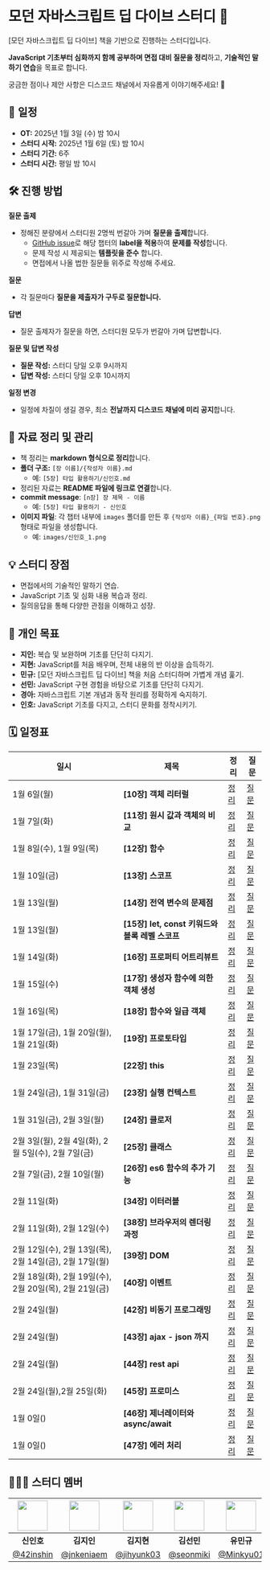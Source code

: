 # 모던 자바스크립트 딥 다이브 스터디 🚀

[모던 자바스크립트 딥 다이브] 책을 기반으로 진행하는 스터디입니다.

**JavaScript 기초부터 심화까지 함께 공부하며 면접 대비 질문을 정리**하고, **기술적인 말하기 연습**을 목표로 합니다.

궁금한 점이나 제안 사항은 디스코드 채널에서 자유롭게 이야기해주세요! 🎉

## 📅 일정

- **OT:** 2025년 1월 3일 (수) 밤 10시
- **스터디 시작:** 2025년 1월 6일 (토) 밤 10시
- **스터디 기간:** 6주
- **스터디 시간:** 평일 밤 10시

## 🛠 진행 방법

**질문 출제**

- 정해진 분량에서 스터디원 2명씩 번갈아 가며 **질문을 출제**합니다.
  - [GitHub issue](https://github.com/Frontend-Gang-Study/modern-javascript-deep-dive/issues)로 해당 챕터의 **label을 적용**하여 **문제를 작성**합니다.
  - 문제 작성 시 제공되는 **템플릿을 준수** 합니다.
  - 면접에서 나올 법한 질문들 위주로 작성해 주세요.

**질문**

- 각 질문마다 **질문을 제출자가 구두로 질문합니다.**

**답변**

- 질문 출제자가 질문을 하면, 스터디원 모두가 번갈아 가며 답변합니다.

**질문 및 답변 작성**

- **질문 작성:** 스터디 당일 오후 9시까지
- **답변 작성:** 스터디 당일 오후 10시까지

**일정 변경**

- 일정에 차질이 생길 경우, 최소 **전날까지 디스코드 채널에 미리 공지**합니다.

## 📖 자료 정리 및 관리

- 책 정리는 **markdown 형식으로 정리**합니다.
- **폴더 구조:** `[장 이름]/{작성자 이름}.md`
  - 예: `[5장] 타입 활용하기/신인호.md`
- 정리된 자료는 **README 파일에 링크로 연결**합니다.
- **commit message**: `[n장] 장 제목 - 이름`
  - 예: `[5장] 타입 활용하기 - 신인호`
- **이미지 파일**: 각 챕터 내부에 `images` 폴더를 만든 후 `{작성자 이름}_{파일 번호}.png` 형태로 파일을 생성합니다.
  - 예: `images/신인호_1.png`

## 💡 스터디 장점

- 면접에서의 기술적인 말하기 연습.
- JavaScript 기초 및 심화 내용 복습과 정리.
- 질의응답을 통해 다양한 관점을 이해하고 성장.

## 🎯 개인 목표

- **지인:** 복습 및 보완하며 기초를 단단히 다지기.
- **지현:** JavaScript를 처음 배우며, 전체 내용의 반 이상을 습득하기.
- **민규:** [모던 자바스크립트 딥 다이브] 책을 처음 스터디하며 가볍게 개념 훑기.
- **선민:** JavaScript 구현 경험을 바탕으로 기초를 단단히 다지기.
- **경아:** 자바스크립트 기본 개념과 동작 원리를 정확하게 숙지하기.
- **인호:** JavaScript 기초를 다지고, 스터디 문화를 정착시키기.

## 🗓️ 일정표

| 일시                                               | 제목                                            | 정리                                                                                                                                                                                                                                   | 질문                                                                                                                                                                       |
| -------------------------------------------------- | ----------------------------------------------- | -------------------------------------------------------------------------------------------------------------------------------------------------------------------------------------------------------------------------------------- | -------------------------------------------------------------------------------------------------------------------------------------------------------------------------- |
| 1월 6일(월)                                        | **[10장] 객체 리터럴**                          | [정리](https://github.com/Frontend-Gang-Study/modern-javascript-deep-dive/tree/main/%5B10%EC%9E%A5%5D%20%EA%B0%9D%EC%B2%B4%20%EB%A6%AC%ED%84%B0%EB%9F%B4)                                                                              | [질문](https://github.com/Frontend-Gang-Study/modern-javascript-deep-dive/issues?q=label:%22%5B10%EC%9E%A5%5D+%EA%B0%9D%EC%B2%B4+%EB%A6%AC%ED%84%B0%EB%9F%B4%22+)          |
| 1월 7일(화)                                        | **[11장] 원시 값과 객체의 비교**                | [정리](https://github.com/Frontend-Gang-Study/modern-javascript-deep-dive/tree/main/%5B11%EC%9E%A5%5D%20%EC%9B%90%EC%8B%9C%20%EA%B0%92%EA%B3%BC%20%EA%B0%9D%EC%B2%B4%EC%9D%98%20%EB%B9%84%EA%B5%90)                                    | [질문](https://github.com/Frontend-Gang-Study/modern-javascript-deep-dive/issues?q=is:issue+label:%22%5B10%EC%9E%A5%5D+%EA%B0%9D%EC%B2%B4+%EB%A6%AC%ED%84%B0%EB%9F%B4%22+) |
| 1월 8일(수), 1월 9일(목)                           | **[12장] 함수**                                 | [정리](https://github.com/Frontend-Gang-Study/modern-javascript-deep-dive/tree/main/%5B12%EC%9E%A5%5D%20%ED%95%A8%EC%88%98)                                                                                                            | [질문](https://github.com/Frontend-Gang-Study/modern-javascript-deep-dive/issues?q=label%3A%22%5B12%EC%9E%A5%5D+%ED%95%A8%EC%88%98%22)                                     |
| 1월 10일(금)                                       | **[13장] 스코프**                               | [정리](https://github.com/Frontend-Gang-Study/modern-javascript-deep-dive/tree/main/%5B13%EC%9E%A5%5D%20%EC%8A%A4%EC%BD%94%ED%94%84)                                                                                                   | [질문]()                                                                                                                                                                   |
| 1월 13일(월)                                       | **[14장] 전역 변수의 문제점**                   | [정리](https://github.com/Frontend-Gang-Study/modern-javascript-deep-dive/tree/main/%5B14%EC%9E%A5%5D%20%EC%A0%84%EC%97%AD%20%EB%B3%80%EC%88%98%EC%9D%98%20%EB%AC%B8%EC%A0%9C%EC%A0%90)                                                | [질문]()                                                                                                                                                                   |
| 1월 13일(월)                                       | **[15장] let, const 키워드와 블록 레벨 스코프** | [정리](https://github.com/Frontend-Gang-Study/modern-javascript-deep-dive/tree/main/%5B15%EC%9E%A5%5D%20let%2C%20const%20%ED%82%A4%EC%9B%8C%EB%93%9C%EC%99%80%20%EB%B8%94%EB%A1%9D%20%EB%A0%88%EB%B2%A8%20%EC%8A%A4%EC%BD%94%ED%94%84) | [질문]()                                                                                                                                                                   |
| 1월 14일(화)                                       | **[16장] 프로퍼티 어트리뷰트**                  | [정리](https://github.com/Frontend-Gang-Study/modern-javascript-deep-dive/tree/main/%5B16%EC%9E%A5%5D%20%ED%94%84%EB%A1%9C%ED%8D%BC%ED%8B%B0%20%EC%96%B4%ED%8A%B8%EB%A6%AC%EB%B7%B0%ED%8A%B8)                                          | [질문]()                                                                                                                                                                   |
| 1월 15일(수)                                       | **[17장] 생성자 함수에 의한 객체 생성**         | [정리](https://github.com/Frontend-Gang-Study/modern-javascript-deep-dive/tree/main/%5B17%EC%9E%A5%5D%20%EC%83%9D%EC%84%B1%EC%9E%90%20%ED%95%A8%EC%88%98%EC%97%90%20%EC%9D%98%ED%95%9C%20%EA%B0%9D%EC%B2%B4%20%EC%83%9D%EC%84%B1)      | [질문]()                                                                                                                                                                   |
| 1월 16일(목)                                       | **[18장] 함수와 일급 객체**                     | [정리](https://github.com/Frontend-Gang-Study/modern-javascript-deep-dive/tree/main/%5B18%EC%9E%A5%5D%20%ED%95%A8%EC%88%98%EC%99%80%20%EC%9D%BC%EA%B8%89%20%EA%B0%9D%EC%B2%B4)                                                         | [질문]()                                                                                                                                                                   |
| 1월 17일(금), 1월 20일(월), 1월 21일(화)           | **[19장] 프로토타입**                           | [정리](https://github.com/Frontend-Gang-Study/modern-javascript-deep-dive/tree/main/%5B19%EC%9E%A5%5D%20%ED%94%84%EB%A1%9C%ED%86%A0%ED%83%80%EC%9E%85)                                                                                 | [질문]()                                                                                                                                                                   |
| 1월 23일(목)                                       | **[22장] this**                                 | [정리](https://github.com/Frontend-Gang-Study/modern-javascript-deep-dive/tree/main/%5B22%EC%9E%A5%5D%20this)                                                                                                                          | [질문]()                                                                                                                                                                   |
| 1월 24일(금), 1월 31일(금)                         | **[23장] 실행 컨텍스트**                        | [정리](https://github.com/Frontend-Gang-Study/modern-javascript-deep-dive/tree/main/%5B23%EC%9E%A5%5D%20%EC%8B%A4%ED%96%89%20%EC%BB%A8%ED%85%8D%EC%8A%A4%ED%8A%B8)                                                                     | [질문]()                                                                                                                                                                   |
| 1월 31일(금), 2월 3일(월)                          | **[24장] 클로저**                               | [정리](https://github.com/Frontend-Gang-Study/modern-javascript-deep-dive/tree/main/%5B24%EC%9E%A5%5D%20%ED%81%B4%EB%A1%9C%EC%A0%80)                                                                                                   | [질문]()                                                                                                                                                                   |
| 2월 3일(월), 2월 4일(화), 2월 5일(수), 2월 7일(금) | **[25장] 클래스**                               | [정리](https://github.com/Frontend-Gang-Study/modern-javascript-deep-dive/tree/main/%5B25%EC%9E%A5%5D%20%ED%81%B4%EB%9E%98%EC%8A%A4)                                                                                                   | [질문]()                                                                                                                                                                   |
| 2월 7일(금), 2월 10일(월)                          | **[26장] es6 함수의 추가 기능**                 | [정리](https://github.com/Frontend-Gang-Study/modern-javascript-deep-dive/tree/main/%5B26%EC%9E%A5%5D%20es6%20%ED%95%A8%EC%88%98%EC%9D%98%20%EC%B6%94%EA%B0%80%20%EA%B8%B0%EB%8A%A5)                                                   | [질문]()                                                                                                                                                                   |
| 2월 11일(화)                                       | **[34장] 이터러블**                             | [정리](https://github.com/Frontend-Gang-Study/modern-javascript-deep-dive/tree/main/%5B34%EC%9E%A5%5D%20%EC%9D%B4%ED%84%B0%EB%9F%AC%EB%B8%94)                                                                                          | [질문]()                                                                                                                                                                   |
| 2월 11일(화), 2월 12일(수)                                       | **[38장] 브라우저의 렌더링 과정**               | [정리](https://github.com/Frontend-Gang-Study/modern-javascript-deep-dive/tree/main/%5B38%EC%9E%A5%5D%20%EB%B8%8C%EB%9D%BC%EC%9A%B0%EC%A0%80%EC%9D%98%20%EB%A0%8C%EB%8D%94%EB%A7%81%20%EA%B3%BC%EC%A0%95)                              | [질문]()                                                                                                                                                                   |
| 2월 12일(수), 2월 13일(목), 2월 14일(금), 2월 17일(월)                                          | **[39장] DOM**                                  | [정리](https://github.com/Frontend-Gang-Study/modern-javascript-deep-dive/tree/main/%5B39%EC%9E%A5%5D%20DOM)                                                                                                                           | [질문]()                                                                                                                                                                   |
| 2월 18일(화), 2월 19일(수), 2월 20일(목), 2월 21일(금)                                           | **[40장] 이벤트**                               | [정리](https://github.com/Frontend-Gang-Study/modern-javascript-deep-dive/tree/main/%5B40%EC%9E%A5%5D%20%EC%9D%B4%EB%B2%A4%ED%8A%B8)                                                                                                   | [질문]()                                                                                                                                                                   |
| 2월 24일(월)                                          | **[42장] 비동기 프로그래밍**                    | [정리](https://github.com/Frontend-Gang-Study/modern-javascript-deep-dive/tree/main/%5B42%EC%9E%A5%5D%20%EB%B9%84%EB%8F%99%EA%B8%B0%20%ED%94%84%EB%A1%9C%EA%B7%B8%EB%9E%98%EB%B0%8D)                                                   | [질문]()                                                                                                                                                                   |
| 2월 24일(월)                                          | **[43장] ajax - json 까지**                     | [정리](https://github.com/Frontend-Gang-Study/modern-javascript-deep-dive/tree/main/%5B43%EC%9E%A5%5D%20ajax%20-%20json%20%EA%B9%8C%EC%A7%80)                                                                                          | [질문]()                                                                                                                                                                   |
| 2월 24일(월)                                          | **[44장] rest api**                             | [정리](https://github.com/Frontend-Gang-Study/modern-javascript-deep-dive/tree/main/%5B44%EC%9E%A5%5D%20rest%20api)                                                                                                                    | [질문]()                                                                                                                                                                   |
| 2월 24일(월),2월 25일(화)                                          | **[45장] 프로미스**                             | [정리](https://github.com/Frontend-Gang-Study/modern-javascript-deep-dive/tree/main/%5B45%EC%9E%A5%5D%20%ED%94%84%EB%A1%9C%EB%AF%B8%EC%8A%A4)                                                                                          | [질문]()                                                                                                                                                                   |
| 1월 0일()                                          | **[46장] 제너레이터와 async/await**             | [정리](https://github.com/Frontend-Gang-Study/modern-javascript-deep-dive/tree/main/%5B46%EC%9E%A5%5D%20%EC%A0%9C%EB%84%88%EB%A0%88%EC%9D%B4%ED%84%B0%EC%99%80%20async)                                                                | [질문]()                                                                                                                                                                  |
| 1월 0일()                                          | **[47장] 에러 처리**                            | [정리](https://github.com/Frontend-Gang-Study/modern-javascript-deep-dive/tree/main/%5B47%EC%9E%A5%5D%20%EC%97%90%EB%9F%AC%20%EC%B2%98%EB%A6%AC)                                                                                       | [질문]()                                                                                                                                                                   |


## 🧑🏻‍🚀 스터디 멤버

| <img width="60px" src="https://avatars.githubusercontent.com/u/72684256?v=4"> | <img width="60px" src="https://avatars.githubusercontent.com/u/80810728?v=4"> | <img width="60px" src="https://avatars.githubusercontent.com/u/117818958?v=4"> | <img width="60px" src="https://avatars.githubusercontent.com/u/127717117?v=4"> | <img width="60px" src="https://avatars.githubusercontent.com/u/117568075?v=4"> | <img width="60px" src="https://avatars.githubusercontent.com/u/114395888?v=4"> |
| :---------------------------------------------------------------------------: | :---------------------------------------------------------------------------: | :----------------------------------------------------------------------------: | :----------------------------------------------------------------------------: | :----------------------------------------------------------------------------: | :----------------------------------------------------------------------------: |
|                                  **신인호**                                   |                                  **김지인**                                   |                                   **김지현**                                   |                                   **김선민**                                   |                                   **유민규**                                   |                                   **고경아**                                   |
|                   [@42inshin](https://github.com/42inshin)                    |                  [@jnkeniaem](https://github.com/jnkeniaem)                   |                   [@jihyunk03](https://github.com/jihyunk03)                   |                    [@seonmiki](https://github.com/seonmiki)                    |                    [@Minkyu01](https://github.com/Minkyu01)                    |                     [@gykoh42](https://github.com/gykoh42)                     |
